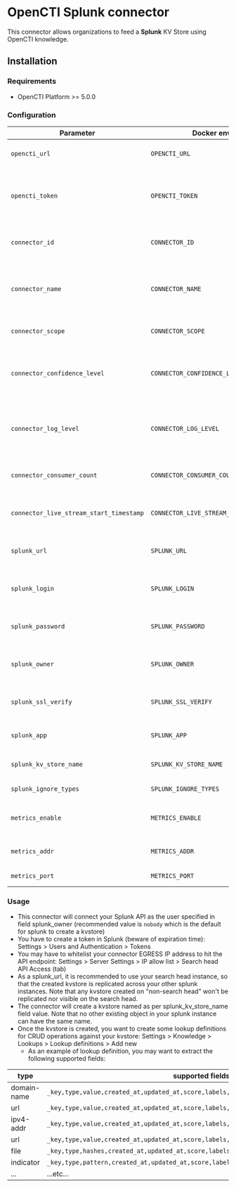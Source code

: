 # OpenCTI Splunk connector

This connector allows organizations to feed a **Splunk** KV Store using OpenCTI knowledge.

## Installation

### Requirements

- OpenCTI Platform >= 5.0.0

### Configuration

| Parameter                               | Docker envvar                           | Mandatory | Description                                                                                   |
| --------------------------------------- | --------------------------------------- | --------- | --------------------------------------------------------------------------------------------- |
| `opencti_url`                           | `OPENCTI_URL`                           | Yes       | The URL of the OpenCTI platform.                                                              |
| `opencti_token`                         | `OPENCTI_TOKEN`                         | Yes       | The default admin token configured in the OpenCTI platform parameters file.                   |
| `connector_id`                          | `CONNECTOR_ID`                          | Yes       | A valid arbitrary `UUIDv4` that must be unique for this connector.                            |
| `connector_name`                        | `CONNECTOR_NAME`                        | Yes       | The name of the Splunk instance, to identify it if you have multiple Splunk connectors.       |
| `connector_scope`                       | `CONNECTOR_SCOPE`                       | Yes       | Must be `splunk`, not used in this connector.                                                 |
| `connector_confidence_level`            | `CONNECTOR_CONFIDENCE_LEVEL`            | Yes       | The default confidence level for created sightings (a number between 1 and 4).                |
| `connector_log_level`                   | `CONNECTOR_LOG_LEVEL`                   | Yes       | The log level for this connector, could be `debug`, `info`, `warn` or `error` (less verbose). |
| `connector_consumer_count`              | `CONNECTOR_CONSUMER_COUNT`              | No        | Number of consumer/worker that will push data to Splunk.                                      |
| `connector_live_stream_start_timestamp` | `CONNECTOR_LIVE_STREAM_START_TIMESTAMP` | No        | Start timestamp used on connector first start.                                                |
| `splunk_url`                            | `SPLUNK_URL`                            | Yes       | The Splunk instances REST API URLs as array                                                   |
| `splunk_login`                          | `SPLUNK_LOGIN`                          | Yes       | The Splunk login users as array (same order as URLs)                                          |
| `splunk_password`                       | `SPLUNK_PASSWORD`                       | Yes       | The Splunk passwords as array (same order as URLs)                                            |
| `splunk_owner`                          | `SPLUNK_OWNER`                          | Yes       | The Splunk KV store owners as array (same order as URLs)                                      |
| `splunk_ssl_verify`                     | `SPLUNK_SSL_VERIFY`                     | Yes       | Enable the SSL certificate check for all instances (default: `true`)                          |
| `splunk_app`                            | `SPLUNK_APP`                            | Yes       | The app of the KV Store for all instances.                                                    |
| `splunk_kv_store_name`                  | `SPLUNK_KV_STORE_NAME`                  | Yes       | The name of the KV Store for all instances.                                                   |
| `splunk_ignore_types`                   | `SPLUNK_IGNORE_TYPES`                   | Yes       | The list of entity types to ignore.                                                           |
| `metrics_enable`                        | `METRICS_ENABLE`                        | No        | Whether or not Prometheus metrics should be enabled.                                          |
| `metrics_addr`                          | `METRICS_ADDR`                          | No        | Bind IP address to use for metrics endpoint.                                                  |
| `metrics_port`                          | `METRICS_PORT`                          | No        | Port to use for metrics endpoint.                                                             |

### Usage

- This connector will connect your Splunk API as the user specified in field splunk_owner (recommended value is `nobody` which is the default for splunk to create a kvstore)
- You have to create a token in Splunk (beware of expiration time): Settings > Users and Authentication > Tokens
- You may have to whitelist your connector EGRESS IP address to hit the API endpoint: Settings > Server Settings > IP allow list > Search head API Access (tab)
- As a splunk_url, it is recommended to use your search head instance, so that the created kvstore is replicated across your other splunk instances. Note that any kvstore created on "non-search head" won't be replicated nor visible on the search head.
- The connector will create a kvstore named as per splunk_kv_store_name field value. Note that no other existing object in your splunk instance can have the same name.
- Once the kvstore is created, you want to create some lookup definitions for CRUD operations against your kvstore: Settings > Knowledge > Lookups > Lookup definitions > Add new
  - As an example of lookup definition, you may want to extract the following supported fields:

| type        | supported fields                                                                         |
| ----------- | ---------------------------------------------------------------------------------------- |
| domain-name | `_key,type,value,created_at,updated_at,score,labels,created_by`                          |
| url         | `_key,type,value,created_at,updated_at,score,labels,created_by`                          |
| ipv4-addr   | `_key,type,value,created_at,updated_at,score,labels,created_by`                          |
| url         | `_key,type,value,created_at,updated_at,score,labels,created_by`                          |
| file        | `_key,type,hashes,created_at,updated_at,score,labels,created_by`                         |
| indicator   | `_key,type,pattern,created_at,updated_at,score,labels,splunk_queries.queries,created_by` |
| ...         | ...etc...                                                                                |
